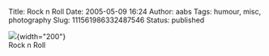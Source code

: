 Title: Rock n Roll
Date: 2005-05-09 16:24
Author: aabs
Tags: humour, misc, photography
Slug: 111561986332487546
Status: published

![](http://photos1.blogger.com/blogger/6860/929/0/rocknroll-763324.jpg){width="200"}  
Rock n Roll
